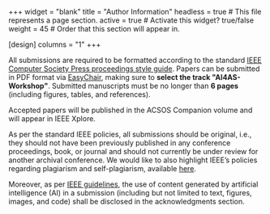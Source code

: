 +++
widget = "blank" 
title = "Author Information"
headless = true  # This file represents a page section.
active = true  # Activate this widget? true/false
weight = 45  # Order that this section will appear in.

[design]
columns = "1"
+++

All submissions are required to be formatted according to the standard 
[IEEE Computer Society Press proceedings style guide](https://www.ieee.org/conferences/publishing/templates.html).
Papers can be submitted in PDF format via [EasyChair](https://easychair.org/conferences/?conf=acsos2025),
making sure to **select the track "AI4AS-Workshop"**.
Submitted manuscripts must be no longer than **6 pages** (including figures, tables, and
references). 

Accepted papers will be published in the ACSOS Companion volume and will appear
in
IEEE Xplore.

As per the standard IEEE policies, all submissions should be original, i.e., they should not have been previously published in any conference proceedings, book, or journal and should not currently be under review for another archival conference. We would like to also highlight IEEE’s policies regarding plagiarism and self-plagiarism, available
[here](https://www.ieee.org/publications/rights/plagiarism/id-plagiarism.html).

Moreover, as per [IEEE guidelines](https://conferences.ieeeauthorcenter.ieee.org/author-ethics/guidelines-and-policies/submission-policies/), 
the use of content generated by artificial intelligence (AI) in a submission (including but not limited to text, figures, images, and code) 
shall be disclosed in the acknowledgments section.





